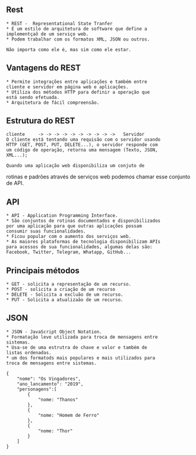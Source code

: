 ## Rest
    * REST -  Representational State Tranfer
    * É um estilo de arquitetura de software que define a 
    implementçaõ de um serviço web.
    * Podem trabalhar com os formatos XML, JSON ou outros.

    Não importa como ele é, mas sim como ele estar.

## Vantagens do REST
    * Permite integrações entre aplicações e também entre
    cliente e servidor em página web e aplicações.
    * Utiliza dos métodos HTTP para definir a operação que
    está sendo efetuada.
    * Arquitetura de fácil compreensão.

## Estrutura do REST
    cliente     -> -> -> -> -> -> -> -> -> ->   Servidor
    O cliente está tentando uma requisão com o servidor usando
    HTTP (GET, POST, PUT, DELETE...), o servidor responde com
    um código de operação, retorna uma mensagem (Texto, JSON, 
    XML...);

    Quando uma aplicação web disponibiliza um conjuto de 
rotinas e padrões através de serviços web podemos chamar esse 
conjunto de API.

## API
    * API - Application Programming Interface.
    * São conjuntos de rotinas documentados e disponibilizados
    por uma aplicação para que outras aplicações possam 
    consumir suas funcionalidades.
    * Ficou popular com o aumento dos serviços web.
    * As maiores plataformas de tecnologia disponibilizam APIs
    para acessos de sua funcionalidades, algumas delas são: 
    Facebook, Twitter, Telegram, Whatapp, GitHub...

## Principais métodos
    * GET - solicita a representação de um recurso.
    * POST - solicita a criação de um recurso
    * DELETE - Solicita a excluão de um recurso.
    * PUT - Solicita a atualizaão de um recurso.

## JSON
    * JSON - JavaScript Object Notation.
    * Formatação leve utilizada para troca de mensagens entre
    sistemas.
    * Usa-se de uma estrutra de chave e valor e também de 
    listas ordenadas.
    * um dos formatods mais populares e mais utilizados para 
    troca de mensagens entre sistemas.

    {
        "nome": "Os Vingadores",
        "ano_lancamento": "2019",
        "personagens":[
            {
                "nome: "Thanos"
            },
            {
                "nome: "Homem de Ferro"
            },
            {
                "nome: "Thor"
            }
        ]
    }






